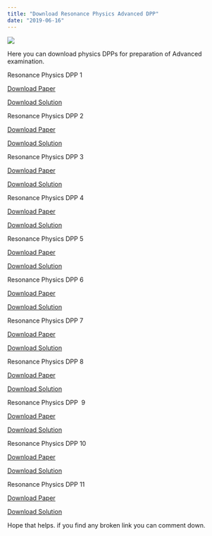 ```yaml
---
title: "Download Resonance Physics Advanced DPP"
date: "2019-06-16"
---
```


![](/images/Resonsnce-Physics-DPP.jpg)

Here you can download physics DPPs for preparation of Advanced examination.

Resonance Physics DPP 1

[Download Paper](https://drive.google.com/open?id=10mTw-XqU5PLerzOfV3A6LTjSF85mSlyj)

[Download Solution](https://drive.google.com/open?id=1OoQ7qxBNLr6TaQ1tpVsZhLk-LaOv-WZE)

Resonance Physics DPP 2

[Download Paper](https://drive.google.com/open?id=1eKnV6EjxKwt3UElUdPPd1k9t6TIETBoK)

[Download Solution](https://drive.google.com/open?id=1LEE4Wso6N2721pzhPb_kADXQVa0JZHiy)

Resonance Physics DPP 3

[Download Paper](https://drive.google.com/open?id=16z5-5kBj9Mp5Ao8ApIXR6b84AoIINwfj)

[Download Solution](https://drive.google.com/open?id=1Oxm73ya5AsgVx6-mePZtejady93yKHZn)

Resonance Physics DPP 4

[Download Paper](https://drive.google.com/open?id=1IRN-Avmw60PRQGyPntLRWQtizf-kY972)

[Download Solution](https://drive.google.com/open?id=1k4QUiFA6Ld2rzjKzwcKnig-6NG-65Zhm)

Resonance Physics DPP 5

[Download Paper](https://drive.google.com/open?id=1BxVnT5t7XIriK_YnpmstETWu6N3KIIwX)

[Download Solution](https://drive.google.com/open?id=14HpJSezZETaPUQWVFDw8bRnwUU_Vwadm)

Resonance Physics DPP 6

[Download Paper](https://drive.google.com/open?id=1ksGi3uUeHlHn6ao9xrtx5Q_BC2WEnVCm)

[Download Solution](https://drive.google.com/open?id=1nCl7jL8bcUuw8YMGq_8o9k6IEtMkbn6U)

Resonance Physics DPP 7

[Download Paper](https://drive.google.com/open?id=1s67a8Rm_FBRGU6fE9OsSC4CksJL8Hsvc)

[Download Solution](https://drive.google.com/open?id=1SOgTU6yGSxTjMr4gUFtgcWLl69fakNx2)

Resonance Physics DPP 8

[Download Paper](https://drive.google.com/open?id=1mIBX3sxMN0ii8J_s_wAldg9L-UTfc6x8)

[Download Solution](https://drive.google.com/open?id=1btMTpPGJwBr_hBKofJQOWzRopg0Lq2hK)

Resonance Physics DPP  9

[Download Paper](https://drive.google.com/open?id=1xNBRLLJ8BTIIt_5AN5VNGAWCF0-tFjJO)

[Download Solution](https://drive.google.com/open?id=1r0VLrbS4t45hv_oxVTFkknJxpNlyKURr)

Resonance Physics DPP 10

[Download Paper](https://drive.google.com/open?id=18xXt1SbyV3ZzgAD7hM74CVf8FOKSQjtf)

[Download Solution](https://drive.google.com/open?id=1ZWypSuN6iSd0W76et0cXwbJNCfgaYp3J)

Resonance Physics DPP 11

[Download Paper](https://drive.google.com/open?id=1Gk5sE0-Mlh9TVV9iCQCZey0YvqyIYO_8)

[Download Solution](https://drive.google.com/open?id=14FMiK5kgIm6elw1mEOX-9-pDazTY8W9n)

Hope that helps. if you find any broken link you can comment down.
